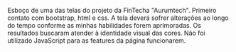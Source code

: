 Esboço de uma das telas do projeto da FinTecha "Aurumtech".
Primeiro contato com bootstrap, html e css.
A tela deverá sofrer alterações ao longo do tempo conforme as minhas habilidades forem aprimoradas.
Os resultados buscaram atender à identidade visual das cores. 
Não foi utilizado JavaScript para as features da página funcionarem. 
